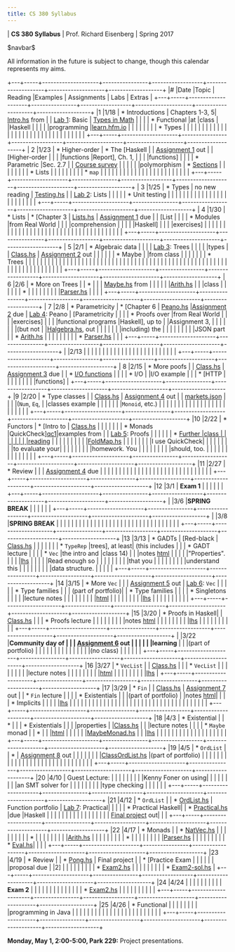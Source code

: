 ```yaml
---
title: CS 380 Syllabus
---
```


<div id="header">

| **CS 380 Syllabus**
| Prof. Richard Eisenberg
| Spring 2017

</div>

\$navbar\$

All information in the future is subject to change, though this calendar
represents my aims.

+---+-----+--------------------+----------------+------------------+--------------------+--------------------+-------------------+
|\# |Date |Topic               | Reading        |Examples          |  Assignments       |   Labs             |  Extras           |
+---+-----+--------------------+----------------+------------------+--------------------+--------------------+-------------------+
|1  |1/18 | * Introductions    | Chapters 1-3, 5| [Intro.hs] from  |                    |  [Lab 1]\: Basic   | [Types in Math]   |
|   |     | * Functional       |at              |class             |                    |Haskell             |                   |
|   |     |programming         |[learn.hfm.io]  |                  |                    |                    |                   |
|   |     | * Types            |                |                  |                    |                    |                   |
|   |     |                    |                |                  |                    |                    |                   |
|   |     |                    |                |                  |                    |                    |                   |
|   |     |                    |                |                  |                    |                    |                   |
+---+-----+--------------------+----------------+------------------+--------------------+--------------------+-------------------+
| 2 |1/23 | * Higher-order     | * The [Haskell |                  | [Assignment 1] out |                    | [Higher-order     |
|   |     |functions           |Report], Ch. 1, |                  |                    |                    |functions]         |
|   |     | * Parametric       |Sec. 2.7        |                  | [Course survey]    |                    |                   |
|   |     |polymorphism        | * [Sections]   |                  |                    |                    |                   |
|   |     | * Lists            |                |                  |                    |                    |                   |
|   |     | * `map`            |                |                  |                    |                    |                   |
|   |     |                    |                |                  |                    |                    |                   |
|   |     |                    |                |                  |                    |                    |                   |
+---+-----+--------------------+----------------+------------------+--------------------+--------------------+-------------------+
| 3 |1/25 | * Types            | no new reading | [Testing.hs]     |                    |  [Lab 2]\: Lists   |                   |
|   |     | * Unit testing     |                |                  |                    |                    |                   |
|   |     |                    |                |                  |                    |                    |                   |
|   |     |                    |                |                  |                    |                    |                   |
+---+-----+--------------------+----------------+------------------+--------------------+--------------------+-------------------+
| 4 |1/30 | * Lists            | * [Chapter 3   | [Lists.hs]       | [Assignment 1] due |                    | [List             |
|   |     | * Modules          |from Real World |                  |                    |                    |comprehension      |
|   |     |                    |Haskell]        |                  |                    |                    |exercises]         |
|   |     |                    |                |                  |                    |                    |                   |
|   |     |                    |                |                  |                    |                    |                   |
|   |     |                    |                |                  |                    |                    |                   |
|   |     |                    |                |                  |                    |                    |                   |
+---+-----+--------------------+----------------+------------------+--------------------+--------------------+-------------------+
| 5 |2/1  | * Algebraic data   |                |                  |                    | [Lab 3]\: Trees    |                   |
|   |     |types               |                | [Class.hs][05c]  | [Assignment 2] out |                    |                   |
|   |     | * Maybe            |                |from class        |                    |                    |                   |
|   |     | * Trees            |                |                  |                    |                    |                   |
|   |     |                    |                |                  |                    |                    |                   |
|   |     |                    |                |                  |                    |                    |                   |
|   |     |                    |                |                  |                    |                    |                   |
|   |     |                    |                |                  |                    |                    |                   |
|   |     |                    |                |                  |                    |                    |                   |
|   |     |                    |                |                  |                    |                    |                   |
|   |     |                    |                |                  |                    |                    |                   |
+---+-----+--------------------+----------------+------------------+--------------------+--------------------+-------------------+
| 6 |2/6  | * More on Trees    |                | *                |                    |                    | [Maybe.hs] from   |
|   |     |                    |                |[Arith.hs][ar1]   |                    |                    |class              |
|   |     |                    |                | *                |                    |                    |                   |
|   |     |                    |                |[Parser.hs][pa1]  |                    |                    |                   |
+---+-----+--------------------+----------------+------------------+--------------------+--------------------+-------------------+
| 7 |2/8  | * Parametricity    | * [Chapter 6   | [Peano.hs]       |[Assignment 2] due  | [Lab 4]\: Peano    | [Parametricity    |
|   |     | * Proofs over      |from Real World |                  |                    |                    |exercises]         |
|   |     |functional programs |Haskell], up to |                  |Assignment 3,       |                    |                   |
|   |     |                    |(but not        |                  |[Halgebra.hs], out  |                    |                   |
|   |     |                    |including) the  |                  |                    |                    |                   |
|   |     |                    |JSON part       |                  | * [Arith.hs][ar2]  |                    |                   |
|   |     |                    |                |                  | * [Parser.hs][pa2] |                    |                   |
+---+-----+--------------------+----------------+------------------+--------------------+--------------------+-------------------+
|   |2/13 |                    |                |                  |                    |                    |                   |
|   |     |                    |                |                  |                    |                    |                   |
|   |     |                    |                |                  |                    |                    |                   |
+---+-----+--------------------+----------------+------------------+--------------------+--------------------+-------------------+
| 8 |2/15 | * More poofs       |                | [Class.hs][c8]   | [Assignment 3] due |                    | * [I/O functions] |
|   |     | * I/O              |                |I/O example       |                    |                    | * [HTTP           |
|   |     |                    |                |                  |                    |                    |functions]         |
+---+-----+--------------------+----------------+------------------+--------------------+--------------------+-------------------+
|9  |2/20 | * Type classes     |                | [Class.hs][c9]   | [Assignment 4] out |                    | [markets.json]    |
|   |     |(`Num`, `Eq`,       |                |classes example   |                    |                    |                   |
|   |     |`Monoid`, etc.)     |                |                  |                    |                    |                   |
|   |     |                    |                |                  |                    |                    |                   |
|   |     |                    |                |                  |                    |                    |                   |
+---+-----+--------------------+----------------+------------------+--------------------+--------------------+-------------------+
|10 |2/22 | * Functors         |  * [Intro to   | [Class.hs][c10]  |                    |                    |                   |
|   |     | * Monads           |QuickCheck][qc1]|examples from     |                    | [Lab 5]\: Proofs   |                   |
|   |     |                    |  * [Further    |class             |                    |                    |                   |
|   |     |                    |reading][qc2]   |                  |                    |                    |                   |
|   |     |                    |                |[FoldMap.hs]      |                    |                    |                   |
|   |     |                    |I use QuickCheck|                  |                    |                    |                   |
|   |     |                    |to evaluate your|                  |                    |                    |                   |
|   |     |                    |homework. You   |                  |                    |                    |                   |
|   |     |                    |should, too.    |                  |                    |                    |                   |
|   |     |                    |                |                  |                    |                    |                   |
+---+-----+--------------------+----------------+------------------+--------------------+--------------------+-------------------+
|11 |2/27 | * Review           |                |                  | [Assignment 4] due |                    |                   |
|   |     |                    |                |                  |                    |                    |                   |
|   |     |                    |                |                  |                    |                    |                   |
|   |     |                    |                |                  |                    |                    |                   |
+---+-----+--------------------+----------------+------------------+--------------------+--------------------+-------------------+
|12 |3/1  |  **Exam 1**        |                |                  |                    |                    |                   |
+---+-----+--------------------+----------------+------------------+--------------------+--------------------+-------------------+
|   |3/6  |**SPRING BREAK**    |                |                  |                    |                    |                   |
+---+-----+--------------------+----------------+------------------+--------------------+--------------------+-------------------+
|   |3/8  |**SPRING BREAK**    |                |                  |                    |                    |                   |
|   |     |                    |                |                  |                    |                    |                   |
|   |     |                    |                |                  |                    |                    |                   |
|   |     |                    |                |                  |                    |                    |                   |
+---+-----+--------------------+----------------+------------------+--------------------+--------------------+-------------------+
|13 |3/13 | * GADTs            | [Red-black     | [Class.hs][c13]  |                    |                    |                   |
|   |     | * `TypeRep`        |trees], at least|   (this includes |                    |                    | * GADT lecture    |
|   |     | * `Vec`            |the intro and   |class 14)         |                    |                    |notes [html][ht13] |
|   |     |                    |"Properties".   |                  |                    |                    |[lhs][lhs13]       |
|   |     |                    |Read enough so  |                  |                    |                    |                   |
|   |     |                    |that you        |                  |                    |                    |                   |
|   |     |                    |understand this |                  |                    |                    |                   |
|   |     |                    |data structure. |                  |                    |                    |                   |
+---+-----+--------------------+----------------+------------------+--------------------+--------------------+-------------------+
|14 |3/15 | * More `Vec`       |                |                  | [Assignment 5] out | [Lab 6]\: `Vec`    |                   |
|   |     | * Type families    |                |                  | (part of portfolio)|                    | * Type families   |
|   |     | * Singletons       |                |                  |                    |                    |lecture notes      |
|   |     |                    |                |                  |                    |                    |[html][ht14]       |
|   |     |                    |                |                  |                    |                    |[lhs][lhs14]       |
|   |     |                    |                |                  |                    |                    |                   |
+---+-----+--------------------+----------------+------------------+--------------------+--------------------+-------------------+
|15 |3/20 | * Proofs in Haskell|                | [Class.hs][c15]  |                    |                    | * Proofs lecture  |
|   |     |                    |                |                  |                    |                    |notes [html][ht15] |
|   |     |                    |                |                  |                    |                    |[lhs][lhs15]       |
|   |     |                    |                |                  |                    |                    |                   |
+---+-----+--------------------+----------------+------------------+--------------------+--------------------+-------------------+
|   |3/22 |**Community day of  |                |                  | [Assignment 6] out |                    |                   |
|   |     |learning**          |                |                  |(part of portfolio) |                    |                   |
|   |     |                    |                |                  |                    |                    |                   |
|   |     |(no class)          |                |                  |                    |                    |                   |
+---+-----+--------------------+----------------+------------------+--------------------+--------------------+-------------------+
|16 |3/27 | * `VecList`        |                | [Class.hs][c16]  |                    |                    | * `VecList`       |
|   |     |                    |                |                  |                    |                    |lecture notes      |
|   |     |                    |                |                  |                    |                    |[html][ht152]      |
|   |     |                    |                |                  |                    |                    |[lhs][lhs152]      |
+---+-----+--------------------+----------------+------------------+--------------------+--------------------+-------------------+
|17 |3/29 | * `Fin`            |                | [Class.hs][c17]  | [Assignment 7] out |                    | * `Fin` lecture   |
|   |     | * Existentials     |                |                  |(part of portfolio) |                    |notes [html][htfin]|
|   |     | * Implicits        |                |                  |                    |                    |[lhs][lhsfin]      |
|   |     |                    |                |                  |                    |                    |                   |
|   |     |                    |                |                  |                    |                    |                   |
|   |     |                    |                |                  |                    |                    |                   |
|   |     |                    |                |                  |                    |                    |                   |
+---+-----+--------------------+----------------+------------------+--------------------+--------------------+-------------------+
|18 |4/3  | * Existential      |                | *                |                    |                    | * Existentials    |
|   |     |properties          |                |[Class.hs][c18]   |                    |                    |lecture notes      |
|   |     | * `Maybe` monad    |                | *                |                    |                    |[html][htex]       |
|   |     |                    |                |[MaybeMonad.hs]   |                    |                    |[lhs][lhsex]       |
|   |     |                    |                |                  |                    |                    |                   |
|   |     |                    |                |                  |                    |                    |                   |
+---+-----+--------------------+----------------+------------------+--------------------+--------------------+-------------------+
|19 |4/5  | * `OrdList`        |                | *                | [Assignment 8] out |                    |                   |
|   |     |                    |                |[ClassOrdList.hs] |(part of portfolio) |                    |                   |
|   |     |                    |                |                  |                    |                    |                   |
|   |     |                    |                |                  |                    |                    |                   |
|   |     |                    |                |                  |                    |                    |                   |
+---+-----+--------------------+----------------+------------------+--------------------+--------------------+-------------------+
|20 |4/10 | Guest Lecture:     |                |                  |                    |                    |                   |
|   |     |Kenny Foner on using|                |                  |                    |                    |                   |
|   |     |an SMT solver for   |                |                  |                    |                    |                   |
|   |     |type checking       |                |                  |                    |                    |                   |
+---+-----+--------------------+----------------+------------------+--------------------+--------------------+-------------------+
|21 |4/12 | * `OrdList`        |                | * [OrdList.hs]   | Function portfolio | [Lab 7]\: Practical|                   |
|   |     | * Practical Haskell|                | * [Practical.hs] |due                 |Haskell             |                   |
|   |     |                    |                |                  |                    |                    |                   |
|   |     |                    |                |                  | [Final project] out|                    |                   |
+---+-----+--------------------+----------------+------------------+--------------------+--------------------+-------------------+
|22 |4/17 | * Monads           |                | * [NatVec.hs]    |                    |                    |                   |
|   |     |                    |                | *                |                    |                    |                   |
|   |     |                    |                |[Arith.hs][ar22]  |                    |                    |                   |
|   |     |                    |                | *                |                    |                    |                   |
|   |     |                    |                |[Parser.hs][pa22] |                    |                    |                   |
|   |     |                    |                | * [Eval.hs][ev22]|                    |                    |                   |
+---+-----+--------------------+----------------+------------------+--------------------+--------------------+-------------------+
|23 |4/19 | * Review           |                | * [Pong.hs]      | Final project      |                    | * [Practice Exam  |
|   |     |                    |                |                  |proposal due        |                    |2]                 |
|   |     |                    |                |                  |                    |                    | * [Exam2.hs]      |
|   |     |                    |                |                  |                    |                    | * [Exam2-sol.hs]  |
+---+-----+--------------------+----------------+------------------+--------------------+--------------------+-------------------+
|24 |4/24 |                    |                |                  |                    |                    |                   |
|   |     | **Exam 2**         |                |                  |                    |                    |                   |
|   |     |                    |                |                  |                    |                    | * [Exam2.hs][e24] |
|   |     |                    |                |                  |                    |                    |                   |
+---+-----+--------------------+----------------+------------------+--------------------+--------------------+-------------------+
|25 |4/26 | * Functional       |                |                  |                    |                    |                   |
|   |     |programming in Java |                |                  |                    |                    |                   |
|   |     |                    |                |                  |                    |                    |                   |
|   |     |                    |                |                  |                    |                    |                   |
+---+-----+--------------------+----------------+------------------+--------------------+--------------------+-------------------+

**Monday, May 1, 2:00-5:00, Park 229:** Project presentations.

[learn.hfm.io]: http://learn.hfm.io/
[Types in math]: 01/types.pdf
[Lab 1]: labs/Lab01.hs
[Haskell Report]: https://www.haskell.org/onlinereport/haskell2010/
[Sections]: https://wiki.haskell.org/Section_of_an_infix_operator
[Assignment 1]: hw01/Intro.hs
[Higher-order functions]: 02/exercises.pdf
[Intro.hs]: 01/Intro.hs
[Course survey]: https://docs.google.com/forms/d/e/1FAIpQLScwTPjvehHXtIR0j14ygq_72_ZULOFhajYMp_d79621bT1lRA/viewform
[Testing.hs]: 03/Testing.hs
[Lab 2]: labs/Lab02.hs
[Chapter 3 from Real World Haskell]: http://book.realworldhaskell.org/read/defining-types-streamlining-functions.html
[List comprehension exercises]: 04/exercises.pdf
[Lists.hs]: 04/Lists.hs
[Lab 3]: labs/Lab03.hs
[Assignment 2]: hw02/Hw02.hs
[05c]: 05/Class.hs
[ar1]: 06/Arith.hs
[pa1]: 06/Parser.hs
[Maybe.hs]: 06/Maybe.hs
[Chapter 6 from Real World Haskell]: http://book.realworldhaskell.org/read/using-typeclasses.html
[Lab 4]: labs/Lab04.html
[Peano.hs]: 07/Peano.hs
[Parametricity exercises]: 07/parametricity.pdf
[Halgebra.hs]: hw03/Halgebra.hs
[Assignment 3]: hw03/Halgebra.hs
[ar2]: hw03/Arith.hs
[pa2]: hw03/Parser.hs
[c8]: 08/Class.hs
[I/O functions]: http://hackage.haskell.org/package/base-4.9.1.0/docs/System-IO.html
[HTTP functions]: http://hackage.haskell.org/package/HTTP-4000.3.5/docs/Network-HTTP.html
[HTTP example]: 08/Lab.hs
[Assignment 4]: 09/markets.pdf
[markets.json]: 09/markets.json
[c9]: 09/Class.hs
[qc1]: https://www.schoolofhaskell.com/user/pbv/an-introduction-to-quickcheck-testing
[qc2]: https://www.stuartgunter.org/posts/intro-to-quickcheck/
[Lab 5]: labs/Lab05.html
[c10]: 10/Class.hs
[FoldMap.hs]: 10/FoldMap.hs
[Red-black trees]: https://en.wikipedia.org/wiki/Red%E2%80%93black_tree
[ht13]: 13/GADTs.html
[lhs13]: 13/GADTs.md.lhs
[c13]: 13/Class.hs
[Lab 6]: labs/Lab06.html
[Assignment 5]: hw05/hw05.html
[ht14]: 14/TypeFamilies.html
[lhs14]: 14/TypeFamilies.md.lhs
[ht15]: 15/Proofs.html
[lhs15]: 15/Proofs.md.lhs
[c15]: 15/Class.hs
[ht152]: 15/VecList.html
[lhs152]: 15/VecList.md.lhs
[Assignment 6]: hw06/hw06.html
[c16]: 16/Class.hs
[Assignment 7]: hw07/hw07.html
[c17]: 17/Class.hs
[htfin]: 17/Fin.html
[lhsfin]: 17/Fin.md.lhs
[htex]: 17/Existentials.html
[lhsex]: 17/Existentials.md.lhs
[c18]: 18/Class.hs
[MaybeMonad.hs]: 18/MaybeMonad.hs
[ClassOrdList.hs]: 19/ClassOrdList.hs
[Assignment 8]: hw08/hw08.html
[Final project]: hw09/final.html
[Lab 7]: labs/Lab07.html
[Practical.hs]: 21/Practical.hs
[OrdList.hs]: 21/ClassOrdList.hs
[NatVec.hs]: 22/NatVec.hs
[ar22]: 22/Arith.hs
[pa22]: 22/Parser.hs
[ev22]: 22/Eval.hs
[Pong.hs]: 22/Pong.hs
[Practice Exam 2]: 23/exam2-practice.pdf
[Exam2.hs]: 23/Exam2.hs
[Exam2-sol.hs]: 23/Exam2-sol.hs
[e24]: 24/Exam2.hs
